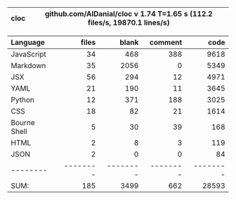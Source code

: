cloc|github.com/AlDanial/cloc v 1.74  T=1.65 s (112.2 files/s, 19870.1 lines/s)
--- | ---

Language|files|blank|comment|code
:-------|-------:|-------:|-------:|-------:
JavaScript|34|468|388|9618
Markdown|35|2056|0|5349
JSX|56|294|12|4971
YAML|21|190|11|3645
Python|12|371|188|3025
CSS|18|82|21|1614
Bourne Shell|5|30|39|168
HTML|2|8|3|119
JSON|2|0|0|84
--------|--------|--------|--------|--------
SUM:|185|3499|662|28593
